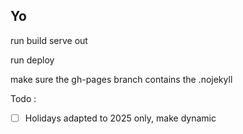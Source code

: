 ## Yo

run build
serve out

run deploy

make sure the gh-pages branch contains the .nojekyll

Todo :

- [ ] Holidays adapted to 2025 only, make dynamic
